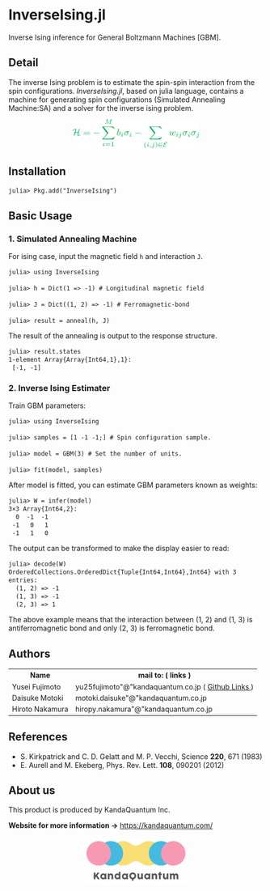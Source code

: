 # InverseIsing.jl


Inverse Ising inference for General Boltzmann Machines [GBM].

## Detail
The inverse Ising problem is to estimate the spin-spin interaction from the spin configurations. *InverseIsing.jl*, based on julia language, contains a machine for generating spin configurations (Simulated Annealing Machine:SA) and a solver for the inverse ising problem.

<div align="center">
 <img src="images/hamiltonian_green.png" width="250" alt="Hamiltonian">
 </div>

## Installation

```
julia> Pkg.add("InverseIsing")
```

## Basic Usage
### 1. Simulated Annealing Machine

For ising case, input the magnetic field `h` and interaction `J`.
```
julia> using InverseIsing

julia> h = Dict(1 => -1) # Longitudinal magnetic field

julia> J = Dict((1, 2) => -1) # Ferromagnetic-bond

julia> result = anneal(h, J)
```
The result of the annealing is output to the response structure.
```
julia> result.states
1-element Array{Array{Int64,1},1}:
 [-1, -1]
```

### 2. Inverse Ising Estimater

Train GBM parameters:
```
julia> using InverseIsing

julia> samples = [1 -1 -1;] # Spin configuration sample.

julia> model = GBM(3) # Set the number of units.

julia> fit(model, samples)
```
After model is fitted, you can estimate GBM parameters known as weights:
```
julia> W = infer(model)
3×3 Array{Int64,2}:
  0  -1  -1
 -1   0   1
 -1   1   0
```
The output can be transformed to make the display easier to read:
```
julia> decode(W)
OrderedCollections.OrderedDict{Tuple{Int64,Int64},Int64} with 3 entries:
  (1, 2) => -1
  (1, 3) => -1
  (2, 3) => 1
```
The above example means that the interaction between (1, 2) and (1, 3) is antiferromagnetic bond and only (2, 3) is ferromagnetic bond.

## Authors
<table class="table table-hover"></td>
<tbody>
<tr>
    <th>Name</th>
    <th> mail to: ( links )</th>
</tr>
<tr>
    <td> Yusei Fujimoto</td>
    <td>yu25fujimoto"@"kandaquantum.co.jp ( <a href="https://github.com/oilneck?tab=repositories"> Github Links </a> )</td>
</tr>
<tr>
    <td> Daisuke Motoki</td>
    <td>motoki.daisuke"@"kandaquantum.co.jp</td>
</tr>
<tr>
    <td>Hiroto Nakamura </td>
    <td> hiropy.nakamura"@"kandaquantum.co.jp</td>
</tr>
</tbody>
</table>

## References
* S. Kirkpatrick and C. D. Gelatt and M. P. Vecchi, Science **220**, 671 (1983)
* E. Aurell and M. Ekeberg, Phys. Rev. Lett. **108**, 090201 (2012)

## About us
This product is produced by KandaQuantum Inc.

__Website for more information ->__ https://kandaquantum.com/

<div align="center">
 <img src="images/kandaquantum.png" width="200" alt="KandaQuantum">
 </div>
